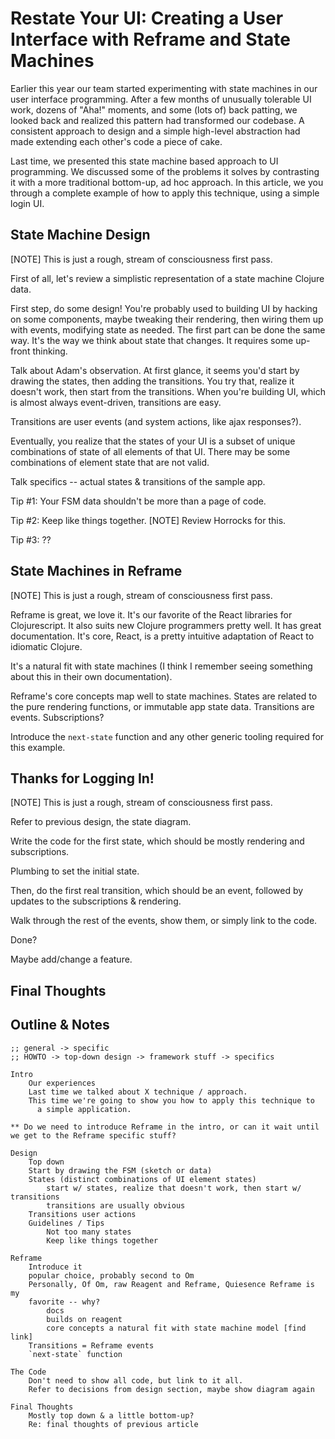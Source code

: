 # Restate Your UI: Creating a User Interface with Reframe and State Machines

Earlier this year our team started experimenting with state machines in our
user interface programming.  After a few months of unusually tolerable UI
work, dozens of "Aha!" moments, and some (lots of) back patting, we looked
back and realized this pattern had transformed our codebase.  A consistent
approach to design and a simple high-level abstraction had made extending
each other's code a piece of cake.

Last time, we presented this state machine based approach to UI
programming.  We discussed some of the problems it solves by contrasting it
with a more traditional bottom-up, ad hoc approach.  In this article, we
you through a complete example of how to apply this technique, using a
simple login UI.

## State Machine Design

[NOTE] This is just a rough, stream of consciousness first pass.

First of all, let's review a simplistic representation of a state machine
Clojure data.

First step, do some design! You're probably used to building UI by hacking
on some components, maybe tweaking their rendering, then wiring them
up with events, modifying state as needed. The first part can be done the
same way. It's the way we think about state that changes. It requires
some up-front thinking.

Talk about Adam's observation. At first glance, it seems you'd start by
drawing the states, then adding the transitions. You try that, realize
it doesn't work, then start from the transitions. When you're building UI,
which is almost always event-driven, transitions are easy.

Transitions are user events (and system actions, like ajax responses?).

Eventually, you realize that the states of your UI is a subset of unique
combinations of state of all elements of that UI. There may be some
combinations of element state that are not valid.

Talk specifics -- actual states & transitions of the sample app.

Tip #1: Your FSM data shouldn't be more than a page of code.

Tip #2: Keep like things together. [NOTE] Review Horrocks for this.

Tip #3: ??

## State Machines in Reframe

[NOTE] This is just a rough, stream of consciousness first pass.

Reframe is great, we love it. It's our favorite of the React libraries for
Clojurescript. It also suits new Clojure programmers pretty well. It has
great documentation. It's core, React, is a pretty intuitive adaptation
of React to idiomatic Clojure.

It's a natural fit with state machines (I think I remember seeing something
about this in their own documentation).

Reframe's core concepts map well to state machines. States are related to
the pure rendering functions, or immutable app state data. Transitions
are events. Subscriptions?

Introduce the `next-state` function and any other generic tooling required
for this example.

## Thanks for Logging In!

[NOTE] This is just a rough, stream of consciousness first pass.

Refer to previous design, the state diagram.

Write the code for the first state, which should be mostly rendering and
subscriptions.

Plumbing to set the initial state.

Then, do the first real transition, which should be an event, followed by
updates to the subscriptions & rendering.

Walk through the rest of the events, show them, or simply link to the code.

Done?

Maybe add/change a feature.

## Final Thoughts



## Outline & Notes

    ;; general -> specific
    ;; HOWTO -> top-down design -> framework stuff -> specifics

    Intro
        Our experiences
        Last time we talked about X technique / approach.
        This time we're going to show you how to apply this technique to
          a simple application.

    ** Do we need to introduce Reframe in the intro, or can it wait until
    we get to the Reframe specific stuff?

    Design
        Top down
        Start by drawing the FSM (sketch or data)
        States (distinct combinations of UI element states)
            start w/ states, realize that doesn't work, then start w/ transitions
            transitions are usually obvious
        Transitions user actions
        Guidelines / Tips
            Not too many states
            Keep like things together

    Reframe
        Introduce it
        popular choice, probably second to Om
        Personally, Of Om, raw Reagent and Reframe, Quiesence Reframe is my
        favorite -- why?
            docs
            builds on reagent
            core concepts a natural fit with state machine model [find link]
        Transitions = Reframe events
        `next-state` function

    The Code
        Don't need to show all code, but link to it all.
        Refer to decisions from design section, maybe show diagram again

    Final Thoughts
        Mostly top down & a little bottom-up?
        Re: final thoughts of previous article


